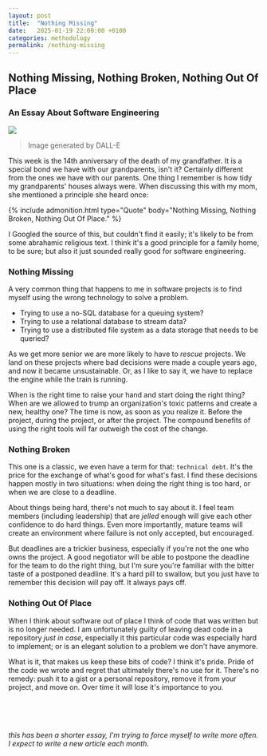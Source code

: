 ```yaml
---
layout: post
title:  "Nothing Missing"
date:   2025-01-19 22:00:00 +0100
categories: methodology
permalink: /nothing-missing
---
```


## Nothing Missing, Nothing Broken, Nothing Out Of Place

### An Essay About Software Engineering

<img src="./assets/img/nothing_missing/dalle.jpg">

> Image generated by DALL-E


This week is the 14th anniversary of the death of my grandfather. It is a special bond we have with our grandparents, isn't it?
Certainly different from the ones we have with our parents. One thing I remember is how tidy my grandparents' houses always were.
When discussing this with my mom, she mentioned a principle she heard once:


{% include admonition.html 
type="Quote" 
body="Nothing Missing, Nothing Broken, Nothing Out Of Place." 
%}

I Googled the source of this, but couldn't find it easily; it's likely to be from some abrahamic religious text. 
I think it's a good principle for a family home, to be sure; but also it just sounded really good for software engineering.

### Nothing Missing

A very common thing that happens to me in software projects is to find myself using the wrong technology to solve a problem.
- Trying to use a no-SQL database for a queuing system? 
- Trying to use a relational database to stream data? 
- Trying to use a distributed file system as a data storage that needs to be queried?

As we get more senior we are more likely to have to *rescue* projects. We land on these projects where bad decisions were made
a couple years ago, and now it became unsustainable. Or, as I like to say it, we have to replace the engine while the train is running. 

When is the right time to raise your hand and start doing the right thing? When are we allowed to trump an organization's 
toxic patterns and create a new, healthy one? The time is now, as soon as you realize it. Before the project, during the project,
or after the project. The compound benefits of using the right tools will far outweigh the cost of the change.

### Nothing Broken

This one is a classic, we even have a term for that: `technical debt`. It's the price for the exchange of what's good for what's fast.
I find these decisions happen mostly in two situations: when doing the right thing is too hard, or when we are close to a deadline.

About things being hard, there's not much to say about it. I feel team members (including leadership) that are *jelled* enough will
give each other confidence to do hard things. Even more importantly, mature teams will create an environment where failure is not
only accepted, but encouraged.

But deadlines are a trickier business, especially if you're not the one who owns the project. A good negotiator will be able to postpone
the deadline for the team to do the right thing, but I'm sure you're familiar with the bitter taste of a postponed deadline.
It's a hard pill to swallow, but you just have to remember this decision will pay off. It always pays off.

### Nothing Out Of Place

When I think about software out of place I think of code that was written but is no longer needed. I am unfortunately guilty of leaving dead
code in a repository *just in case*, especially it this particular code was especially hard to implement; or is an elegant solution to a problem
we don't have anymore.

What is it, that makes us keep these bits of code? I think it's pride. Pride of the code we wrote and regret that ultimately there's no use for it.
There's no remedy: push it to a gist or a personal repository, remove it from your project, and move on. Over time it will lose it's importance to you.


<br><br><br>
 
*this has been a shorter essay, I'm trying to force myself to write more often. I expect to write a new article each month.*
